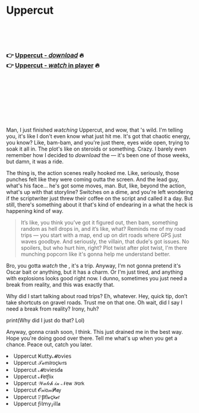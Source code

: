 <h1>Uppercut</h1>

<br><br><br>

<h3>👉 <a href="https://Tyrones-secdagefma1989.github.io/xrimnrnued/">Uppercut - 𝘥𝘰𝘸𝘯𝘭𝘰𝘢𝘥</a> 🔥<br>
👉 <a href="https://Tyrones-secdagefma1989.github.io/xrimnrnued/">Uppercut - 𝘸𝘢𝘵𝘤𝘩 in player</a> 🔥
</h3>



<br><br><br><br><br><br><br>


Man, I just finished 𝘸𝘢𝘵𝘤𝘩𝘪𝘯𝘨 Uppercut, and wow, that  's wild. I'm telling you, it's like I don't even know what just hit me. It's got that chaotic energy, you know? Like, bam-bam, and you're just there, eyes wide open, trying to soak it all in. The plot's like on steroids or something. Crazy. I barely even remember how I decided to 𝘥𝘰𝘸𝘯𝘭𝘰𝘢𝘥 the   — it's been one of those weeks, but damn, it was a ride.

The thing is, the action scenes really hooked me. Like, seriously, those punches felt like they were coming outta the screen. And the lead guy, what's his face... he's got some moves, man. But, like, beyond the action, what's up with that storyline? Switches on a dime, and you're left wondering if the scriptwriter just threw their coffee on the script and called it a day. But still, there's something about it that's kind of endearing in a what the heck is happening kind of way.

> It’s like, you think you’ve got it figured out, then bam, something random as hell drops in, and it’s like, what? Reminds me of my road trips — you start with a map, end up on dirt roads where GPS just waves goodbye. And seriously, the villain, that dude's got issues. No spoilers, but who hurt him, right? Plot twist after plot twist, I'm there munching popcorn like it's gonna help me understand better.

Bro, you gotta 𝘸𝘢𝘵𝘤𝘩 the  , it's a trip. Anyway, I'm not gonna pretend it's Oscar bait or anything, but it has a charm. Or I'm just tired, and anything with explosions looks good right now. I dunno, sometimes you just need a break from reality, and this was exactly that.

Why did I start talking about road trips? Eh, whatever. Hey, quick tip, don’t take shortcuts on gravel roads. Trust me on that one. Oh wait, did I say I need a break from reality? Irony, huh?

print(Why did I just do that? Lol)

Anyway, gonna crash soon, I think. This   just drained me in the best way. Hope you're doing good over there. Tell me what's up when you get a chance. Peace out, catch you later.

<li>Uppercut Ҝ𝗎𝗍𝗍𝗒𝓜𝗈ν𝗂𝖾𝗌</li>
<li>Uppercut 𝒯𝒶𝗆𝗂𝗅𝗋𝗈ç𝗄𝑒𝗋𝗌</li>
<li>Uppercut 𝓜𝗈ν𝗂𝖾𝗌ԁ𝖆</li>
<li>Uppercut 𝓝𝖾𝗍ƒ𝗅𝗂𝗑</li>
<li>Uppercut 𝒲𝒶𝓉𝒸𝒽 𝒾𝓃 𝒩𝖾𝗐 𝒴𝗈𝗋𝗄</li>
<li>Uppercut 𝓞𝓃𝗂𝗈𝓃𝓟𝗅𝖆𝗒</li>
<li>Uppercut 𝙿Ꞵť𝗅𝓸ç𝗄𝓮𝗋</li>
<li>Uppercut ƒ𝗂𝗅𝗆𝗒𝓏𝗂𝗅𝗅𝖆</li>
